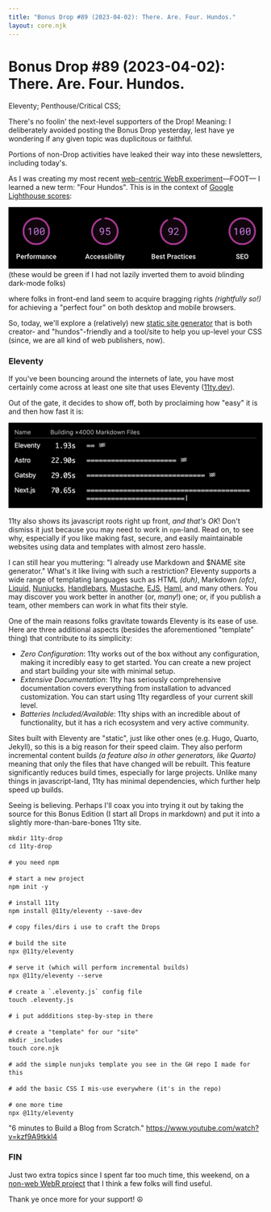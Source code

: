 ```yaml
---
title: "Bonus Drop #89 (2023-04-02): There. Are. Four. Hundos."
layout: core.njk
---
```


# Bonus Drop #89 (2023-04-02): There. Are. Four. Hundos.
Eleventy; Penthouse/Critical CSS; 

There's no foolin' the next-level supporters of the Drop! Meaning: I deliberately avoided posting the Bonus Drop yesterday, lest have ye wondering if any given topic was duplicitous or faithful.

Portions of non-Drop activities have leaked their way into these newsletters, including today's. 

As I was creating my most recent [web-centric WebR experiment](https://rud.is/w/webr-lit-plot/)—FOOT— I learned a new term: "Four Hundos". This is in the context of [Google Lighthouse scores](https://pagespeed.web.dev/analysis/https-rud-is-w-webr-lit-plot/4zg2reow30?form_factor=desktop):

![four-hundos](img/four-hundos.png-inv.png)
(these would be green if I had not lazily inverted them to avoid blinding dark-mode folks)

where folks in front-end land seem to acquire bragging rights _(rightfully so!)_ for achieving a "perfect four" on both desktop and mobile browsers.

So, today, we'll explore a (relatively) new [static site generator](https://en.wikipedia.org/wiki/Static_site_generator) that is both creator- and "hundos"-friendly and a tool/site to help you up-level your CSS (since, we are all kind of web publishers, now).


### Eleventy

If you've been bouncing around the internets of late, you have most certainly come across at least one site that uses Eleventy ([11ty.dev](https://www.11ty.dev/)).

Out of the gate, it decides to show off, both by proclaiming how "easy" it is and then how fast it is:

![benchmarks](img/2023-04-02-14-21-39.png)

11ty also shows its javascript roots right up front, _and that's OK_! Don't dismiss it just because you may need to work in `npm`-land. Read on, to see why, especially if you like making fast, secure, and easily maintainable websites using data and templates with almost zero hassle.

I can still hear you muttering: "I already use Markdown and $NAME site generator." What's it like living with such a restriction? Eleventy supports a wide range of templating languages such as HTML _(duh)_, Markdown _(ofc)_, [Liquid](https://shopify.github.io/liquid/), [Nunjucks](https://mozilla.github.io/nunjucks/), [Handlebars](https://handlebarsjs.com/), [Mustache](https://mustache.github.io/), [EJS](https://ejs.co/), [Haml](https://haml.info/), and many others. You may discover you work better in another (or, _many_!) one; or, if you publish a team, other members can work in what fits their style.

One of the main reasons folks gravitate towards Eleventy is its ease of use. Here are three additional aspects (besides the aforementioned "template" thing) that contribute to its simplicity:

- _Zero Configuration_: 11ty works out of the box without any configuration, making it incredibly easy to get started. You can create a new project and start building your site with minimal setup.
- _Extensive Documentation_: 11ty has seriously comprehensive documentation covers everything from installation to advanced customization. You can start using 11ty regardless of your current skill level.
- _Batteries Included/Available_: 11ty ships with an incredible about of functionality, but it has a rich ecosystem and very active community.

Sites built with Eleventy are "static", just like other ones (e.g. Hugo, Quarto, Jekyll), so this is a big reason for their speed claim. They also perform incremental content builds _(a feature also in other generators, like Quarto)_ meaning that only the files that have changed will be rebuilt. This feature significantly reduces build times, especially for large projects. Unlike many things in javascript-land, 11ty has minimal dependencies, which further help speed up builds.

Seeing is believing. Perhaps I'll coax you into trying it out by taking the source for this Bonus Edition (I start all Drops in markdown) and put it into a slightly more-than-bare-bones 11ty site.

```
mkdir 11ty-drop
cd 11ty-drop

# you need npm

# start a new project
npm init -y

# install 11ty
npm install @11ty/eleventy --save-dev

# copy files/dirs i use to craft the Drops

# build the site
npx @11ty/eleventy

# serve it (which will perform incremental builds)
npx @11ty/eleventy --serve

# create a `.eleventy.js` config file
touch .eleventy.js

# i put addditions step-by-step in there

# create a "template" for our "site"
mkdir _includes
touch core.njk

# add the simple nunjuks template you see in the GH repo I made for this

# add the basic CSS I mis-use everywhere (it's in the repo)

# one more time
npx @11ty/eleventy
```


"6 minutes to Build a Blog from Scratch."
https://www.youtube.com/watch?v=kzf9A9tkkl4

### FIN

Just two extra topics since I spent far too much time, this weekend, on a [non-web WebR project](https://github.com/hrbrmstr/macoswasmr) that I think a few folks will find useful.

Thank ye once more for your support! ☮
